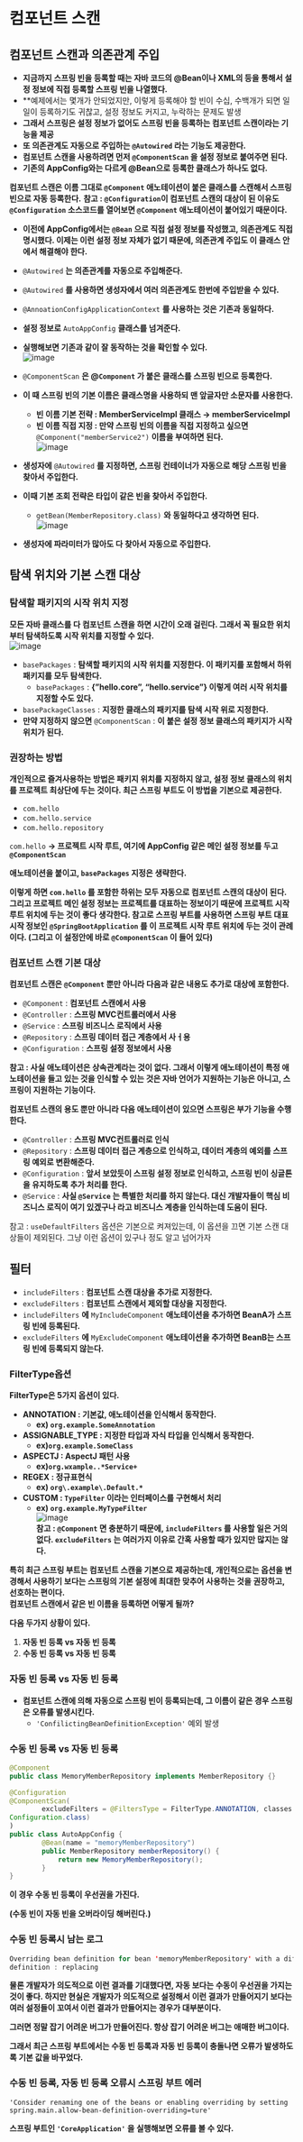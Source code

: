 # 컴포넌트 스캔 

## 컴포넌트 스캔과 의존관계 주입 
- **지금까지 스프링 빈을 등록할 때는 자바 코드의 @Bean이나 XML의 <bean>등을 통해서 설정 정보에 직접 등록할 스프링 빈을 나열했다.**
- **예제에서는 몇개가 안되었지만, 이렇게 등록해야 할 빈이 수십, 수백개가 되면 일일이 등록하기도 귀찮고, 설정 정보도 커지고, 누락하는 문제도 발생
- **그래서 스프링은 설정 정보가 없어도 스프링 빈을 등록하는 컴포넌트 스캔이라는 기능을 제공**
- **또 의존관계도 자동으로 주입하는 `@Autowired` 라는 기능도 제공한다.**
- **컴포넌트 스캔을 사용하려면 먼저 `@ComponentScan` 을 설정 정보로 붙여주면 된다.**
- **기존의 AppConfig와는 다르게 @Bean으로 등록한 클래스가 하나도 없다.**

**컴포넌트 스캔은 이름 그대로 `@Component` 애노테이션이 붙은 클래스를 스캔해서 스프링 빈으로 자동 등록한다.** 
**참고 : `@Configuration`이 컴포넌트 스캔의 대상이 된 이유도 `@Configuration` 소스코드를 열어보면 `@Component` 애노테이션이 붙어있기 때문이다.**

- **이전에 AppConfig에서는 `@Bean` 으로 직접 설정 정보를 작성했고, 의존관계도 직접 명시했다. 이제는 이런 설정 정보 자체가 없기 때문에, 의존관계 주입도 이 클래스 안에서 해결해야 한다.**
- `@Autowired` **는 의존관계를 자동으로 주입해준다.**
- `@Autowired` **를 사용하면 생성자에서 여러 의존관계도 한번에 주입받을 수 있다.**

- `@AnnoationConfigApplicationContext` **를 사용하는 것은 기존과 동일하다.**
- **설정 정보로** `AutoAppConfig` **클래스를 넘겨준다.**
- **실행해보면 기존과 같이 잘 동작하는 것을 확인할 수 있다.**  
![image](https://user-images.githubusercontent.com/106207558/224122608-e785d38d-94b6-419d-85b5-cffa26320951.png)  
- `@ComponentScan` **은 @`Component` 가 붙은 클래스를 스프링 빈으로 등록한다.**
- **이 때 스프링 빈의 기본 이름은 클래스명을 사용하되 맨 앞글자만 소문자를 사용한다.**
    - **빈 이름 기본 전략 : MemberServiceImpl 클래스 → memberServiceImpl**
    - **빈 이름 직접 지정 : 만약 스프링 빈의 이름을 직접 지정하고 싶으면** `@Component("memberService2")` **이름을 부여하면 된다.**  
![image](https://user-images.githubusercontent.com/106207558/224122728-09786354-898a-40be-b9cf-faec5d5ba7ca.png)  

- **생성자에** `@Autowired` **를 지정하면, 스프링 컨테이너가 자동으로 해당 스프링 빈을 찾아서 주입한다.**
- **이때 기본 조회 전략은 타입이 같은 빈을 찾아서 주입한다.**
    - `getBean(MemberRepository.class)` **와 동일하다고 생각하면 된다.**  
![image](https://user-images.githubusercontent.com/106207558/224122800-ff63a517-a1fe-44c0-9cfc-b535bf99e28e.png)  
- **생성자에 파라미터가 많아도 다 찾아서 자동으로 주입한다.**

## 탐색 위치와 기본 스캔 대상  
### 탐색할 패키지의 시작 위치 지정

**모든 자바 클래스를 다 컴포넌트 스캔을 하면 시간이 오래 걸린다. 그래서 꼭 필요한 위치부터 탐색하도록 시작 위치를 지정할 수 있다.**  
![image](https://user-images.githubusercontent.com/106207558/224123560-b83a497e-2860-4ae9-9764-c08c6fe27c61.png)  
- `basePackages`  : **탐색할 패키지의 시작 위치를 지정한다. 이 패키지를 포함해서 하위 패키지를 모두 탐색한다.**
    - `basePackages` : **{”hello.core”, “hello.service”} 이렇게 여러 시작 위치를 지정할 수도 있다.**
- `basePackageClasses` : **지정한 클래스의 패키지를 탐색 시작 위로 지정한다.**
- **만약 지정하지 않으면** `@ComponentScan` : **이 붙은 설정 정보 클래스의 패키지가 시작 위치가 된다.**

### **권장하는 방법**

**개인적으로 즐겨사용하는 방법은 패키지 위치를 지정하지 않고, 설정 정보 클래스의 위치를 프로젝트 최상단에 두는 것이다. 최근 스프링 부트도 이 방법을 기본으로 제공한다.**

- `com.hello`
- `com.hello.service`
- `com.hello.repository`

`com.hello` **→ 프로젝트 시작 루트, 여기에 AppConfig 같은 메인 설정 정보를 두고 `@ComponentScan`**

 **애노테이션을 붙이고, `basePackages` 지정은 생략한다.**

**이렇게 하면 `com.hello` 를 포함한 하위는 모두 자동으로 컴포넌트 스캔의 대상이 된다. 그리고 프로젝트 메인 설정 정보는 프로젝트를 대표하는 정보이기 때문에 프로젝트 시작 루트 위치에 두는 것이 좋다 생각한다. 참고로 스프링 부트를 사용하면 스프링 부트 대표 시작 정보인 `@SpringBootApplication` 를  이 프로젝트 시작 루트 위치에 두는 것이 관례이다. (그리고 이 설정안에 바로 `@ComponentScan` 이 들어 있다)**

### **컴포넌트 스캔 기본 대상**

**컴포넌트 스캔은 `@Component` 뿐만 아니라 다음과 같은 내용도 추가로 대상에 포함한다.**

- `@Component` : **컴포넌트 스캔에서 사용**
- `@Controller` : **스프링 MVC컨트롤러에서 사용**
- `@Service` : **스프링 비즈니스 로직에서 사용**
- `@Repository` : **스프링 데이터 접근 계층에서 사ㅓ용**
- `@Configuration` : **스프링 설정 정보에서 사용**

**참고 : 사실 애노테이션은 상속관계라는 것이 없다. 그래서 이렇게 애노테이션이 특정 애노테이션을 들고 있는 것을 인식할 수 있는 것은 자바 언어가 지원하는 기능은 아니고, 스프링이 지원하는 기능이다.**

**컴포넌트 스캔의 용도 뿐만 아니라 다음 애노테이션이 있으면 스프링은 부가 기능을 수행한다.**

- `@Controller` : **스프링 MVC컨트롤러로 인식**
- `@Repository` : **스프링 데이터 접근 계층으로 인식하고, 데이터 계층의 예외를 스프링 예외로 변환해준다.**
- `@Configuration` : **앞서 보았듯이 스프링 설정 정보로 인식하고, 스프링 빈이 싱글톤을 유지하도록 추가 처리를 한다.**
- `@Service`  : **사실 `@Service`  는 특별한 처리를 하지 않는다. 대신 개발자들이 핵심 비즈니스 로직이 여기 있겠구나 라고 비즈니스 계층을 인식하는데 도움이 된다.**

참고 : `useDefaultFilters` 옵션은 기본으로 켜져있는데, 이 옵션을 끄면 기본 스캔 대상들이 제외된다. 그냥 이런 옵션이 있구나 정도 알고 넘어가자
 
## 필터  

- `includeFilters` : **컴포넌트 스캔 대상을 추가로 지정한다.**
- `excludeFilters` : **컴포넌트 스캔에서 제외할 대상을 지정한다.**
- `includeFilters` **에** `MyIncludeComponent`  **애노테이션을 추가하면 BeanA가 스프링 빈에 등록된다.**
- `excludeFilters` **에** `MyExcludeComponent` **애노테이션을 추가하면 BeanB는 스프링 빈에 등록되지 않는다.**  

### FilterType옵션

**FilterType은 5가지 옵션이 있다.**

- **ANNOTATION : 기본값, 애노테이션을 인식해서 동작한다.**
    - **ex) `org.example.SomeAnnotation`**
- **ASSIGNABLE_TYPE : 지정한 타입과 자식 타입을 인식해서 동작한다.**
    - **ex)`org.example.SomeClass`**
- **ASPECTJ : AspectJ 패턴 사용**
    - **ex)`org.wxample..*Service+`**
- **REGEX : 정규표현식**
    - **ex) `org\.example\.Default.*`**
- **CUSTOM : `TypeFilter` 이라는 인터페이스를 구현해서 처리**
    - **ex) `org.example.MyTypeFilter`**  
![image](https://user-images.githubusercontent.com/106207558/224125559-7e7b51f4-513a-4d8a-95c8-cd4483df01d4.png)  
**참고 : `@Component` 면 충분하기 때문에, `includeFilters` 를 사용할 일은 거의 없다. `excludeFilters` 는 여러가지 이유로 간혹 사용할 때가 있지만 많지는 않다.**

**특히 최근 스프링 부트는 컴포넌트 스캔을 기본으로 제공하는데, 개인적으로는 옵션을 변경해서 사용하기 보다는 스프링의 기본 설정에 최대한 맞추어 사용하는 것을 권장하고, 선호하는 편이다.**  
**컴포넌트 스캔에서 같은 빈 이름을 등록하면 어떻게 될까?**

**다음 두가지 상황이 있다.**

1. **자동 빈 등록 vs 자동 빈 등록**
2. **수동 빈 등록 vs 자동 빈 등록**

### **자동 빈 등록 vs 자동 빈 등록**

- **컴포넌트 스캔에 의해 자동으로 스프링 빈이 등록되는데, 그 이름이 같은 경우 스프링은 오류를 발생시킨다.**
    - `'ConfilictingBeanDefinitionException'` 예외 발생
    

### **수동 빈 등록 vs 자동 빈 등록**

```java
@Component
public class MemoryMemberRepository implements MemberRepository {}
```

```java
@Configuration
@ComponentScan(
		excludeFilters = @FiltersType = FilterType.ANNOTATION, classes = 
Configuration.class)
)
public class AutoAppConfig {
		@Bean(name = "memoryMemberRepository")
		public MemberRepository memberRepository() {
			return new MemoryMemberRepository();
		}
}
```

**이 경우 수동 빈 등록이 우선권을 가진다.**

**(수동 빈이 자동 빈을 오버라이딩 해버린다.)**

### **수동 빈 등록시 남는 로그**

```java
Overriding bean definition for bean 'memoryMemberRepository' with a different 
definition : replacing
```

**물론 개발자가 의도적으로 이런 결과를 기대했다면, 자동 보다는 수동이 우선권을 가지는 것이 좋다. 하지만 현실은 개발자가 의도적으로 설정해서 이런 결과가 만들어지기 보다는 여러 설정들이 꼬여서 이런 결과가 만들어지는 경우가 대부분이다.**

**그러면 정말 잡기 어려운 버그가 만들어진다. 항상 잡기 어려운 버그는 애매한 버그이다.** 

**그래서 최근 스프링 부트에서는 수동 빈 등록과 자동 빈 등록이 충돌나면 오류가 발생하도록 기본 값을 바꾸었다.**

### **수동 빈 등록, 자동 빈 등록 오류시 스프링 부트 에러**

`'Consider renaming one of the beans or enabling overriding by setting spring.main.allow-bean-definition-overriding=ture'`

**스프링 부트인 `'CoreApplication'` 을 실행해보면 오류를 볼 수 있다.**



